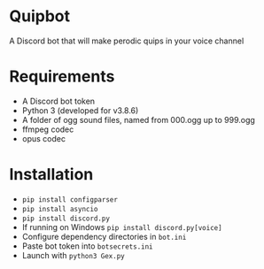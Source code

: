 # Quipbot
A Discord bot that will make perodic quips in your voice channel


# Requirements
- A Discord bot token
- Python 3 (developed for v3.8.6)
- A folder of ogg sound files, named from 000.ogg up to 999.ogg
- ffmpeg codec
- opus codec


# Installation
- `pip install configparser`
- `pip install asyncio`
- `pip install discord.py`
- If running on Windows `pip install discord.py[voice]`
- Configure dependency directories in `bot.ini`
- Paste bot token into `botsecrets.ini`
- Launch with `python3 Gex.py`
